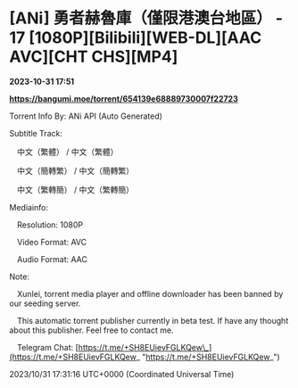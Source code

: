 # [ANi] 勇者赫魯庫（僅限港澳台地區） - 17 [1080P][Bilibili][WEB-DL][AAC AVC][CHT CHS][MP4]

**2023-10-31 17:51**

**https://bangumi.moe/torrent/654139e68889730007f22723**

Torrent Info By: ANi API (Auto Generated)

Subtitle Track:

 中文（繁體） / 中文（繁體）

 中文（簡轉繁） / 中文（簡轉繁）

 中文（繁轉簡） / 中文（繁轉簡）

Mediainfo:

 Resolution: 1080P

 Video Format: AVC

 Audio Format: AAC

  

Note:

 Xunlei, torrent media player and offline downloader has been banned by our seeding server.

 This automatic torrent publisher currently in beta test. If have any thought about this publisher. Feel free to contact me.

 Telegram Chat: [https://t.me/+SH8EUievFGLKQew\_](https://t.me/+SH8EUievFGLKQew_ "https://t.me/+SH8EUievFGLKQew_")

2023/10/31 17:31:16 UTC+0000 (Coordinated Universal Time)